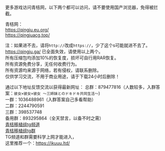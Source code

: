 更多游戏访问青桔网，以下两个都可以访问，请不要使用国产浏览器，免得被拦截。

青桔网：  
https://qingju.eu.org/  
https://qingjuacg.top/  


注：如果进不去，请将`http://`改成`https://`，少了这个s可能就进不去了。  
https://qingju.ga/ 已全面失效，请使用以上两个。  
所有压缩包均添加10%的恢复度，损坏可自行用RAR恢复。  
所有资源免费分享，无任何收费行为。  
所有资源均来源于网络，若有侵权，请联系删除。   
仅供学习交流，不用于商业用途，请于下载24小时后删除！  

通过以下地址反馈交流以获得最新网址：
总群：879477816（人数较多，入群答案：`彼女×彼女×彼女 〜三姉妹とのドキドキ共同生活〜`)  
一群：1036488961（入群答案自己多看帮助）  
二群：2244790591  
三群：398537748    
备用群：893295864（全天禁言，以备不时之需）   
[青桔移植组tg频道](https://t.me/KrubawWayPE0YTg1)  
[青桔移植组tg群](https://t.me/+8wKz6yl-d1oyNzll)   
TG频道和群需要科学上网才能进入，   
这里推荐一个：https://ikuuu.ltd/
